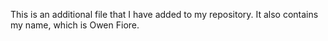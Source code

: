 This is an additional file that I have added to my repository.
It also contains my name, which is Owen Fiore.
